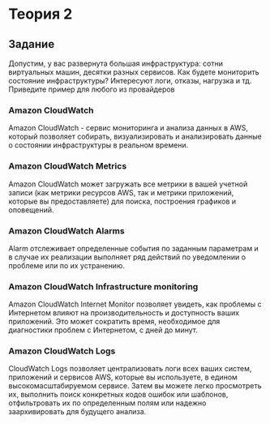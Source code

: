 # Теория 2
## Задание
Допустим, у вас развернута большая инфраструктура: сотни виртуальных машин, десятки разных сервисов. Как будете мониторить состояние инфраструктуры? Интересуют логи, отказы, нагрузка и тд. Приведите пример для любого из провайдеров
### Amazon CloudWatch
Amazon CloudWatch - сервис мониторинга и анализа данных в AWS, который позволяет собирать, визуализировать и анализировать данные о состоянии инфраструктуры в реальном времени.
### Amazon CloudWatch  Metrics
Amazon CloudWatch может загружать все метрики в вашей учетной записи (как метрики ресурсов AWS, так и метрики приложений, которые вы предоставляете) для поиска, построения графиков и оповещений.
### Amazon CloudWatch  Alarms
Alarm отслеживает определенные события по заданным параметрам и в случае их реализации выполняет ряд действий по уведомлении о проблеме или по их устранению.
### Amazon CloudWatch  Infrastructure monitoring
Amazon CloudWatch Internet Monitor позволяет увидеть, как проблемы с Интернетом влияют на производительность и доступность ваших приложений. Это может сократить время, необходимое для диагностики проблем с Интернетом, с дней до минут.
### Amazon CloudWatch Logs
CloudWatch Logs позволяет централизовать логи всех ваших систем, приложений и сервисов AWS, которые вы используете, в едином высокомасштабируемом сервисе. Затем вы можете легко просмотреть их, выполнить поиск конкретных кодов ошибок или шаблонов, отфильтровать их по определенным полям или надежно заархивировать для будущего анализа.
